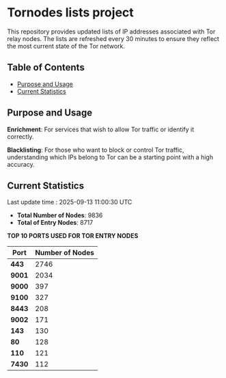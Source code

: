 # Tornodes lists project

This repository provides updated lists of IP addresses associated with Tor relay nodes. The lists are refreshed every 30 minutes to ensure they reflect the most current state of the Tor network.

## Table of Contents

- [Purpose and Usage](#purpose-and-usage)
- [Current Statistics](#current-statistics)


## Purpose and Usage

**Enrichment**: For services that wish to allow Tor traffic or identify it correctly.

**Blacklisting**: For those who want to block or control Tor traffic, understanding which IPs belong to Tor can be a starting point with a high accuracy.

## Current Statistics

Last update time : 2025-09-13 11:00:30 UTC

- **Total Number of Nodes**: 9836
- **Total of Entry Nodes**: 8717

**TOP 10 PORTS USED FOR TOR ENTRY NODES**

| **Port** | **Number of Nodes** |
|------|-----------------|
| **443**   | 2746  |
| **9001**   | 2034  |
| **9000**   | 397  |
| **9100**   | 327  |
| **8443**   | 208  |
| **9002**   | 171  |
| **143**   | 130  |
| **80**   | 128  |
| **110**   | 121  |
| **7430**   | 112  |

